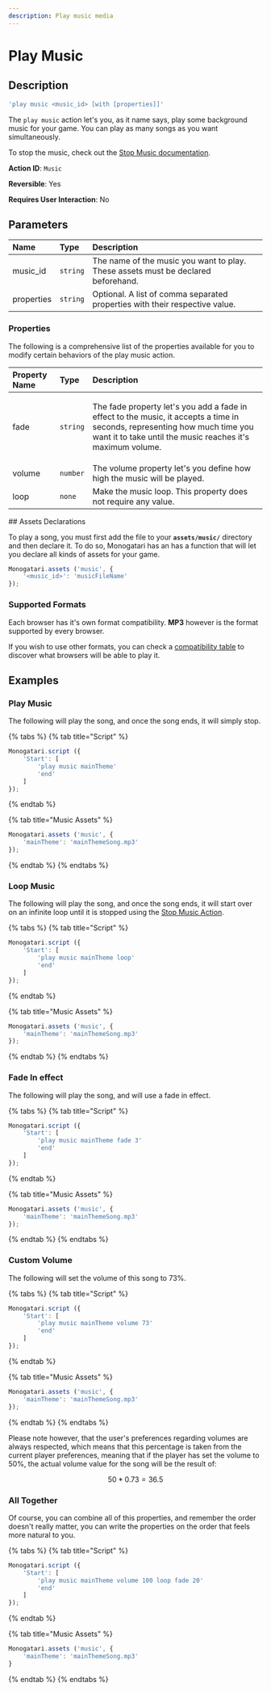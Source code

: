 ```yaml
---
description: Play music media
---
```


# Play Music

## Description

```javascript
'play music <music_id> [with [properties]]'
```

The `play music` action let's you, as it name says, play some background music for your game. You can play as many songs as you want simultaneously.

To stop the music, check out the [Stop Music documentation](stop-music.md).

**Action ID**: `Music`

**Reversible**: Yes

**Requires User Interaction**: No

## Parameters

| Name | Type | Description |
| :--- | :--- | :--- |
| music\_id | `string` | The name of the music you want to play. These assets must be declared beforehand. |
| properties | `string` | Optional. A list of comma separated properties with their respective value. |

### Properties

The following is a comprehensive list of the properties available for you to modify certain behaviors of the play music action.

<table>
  <thead>
    <tr>
      <th style="text-align:left">Property Name</th>
      <th style="text-align:left">Type</th>
      <th style="text-align:left">Description</th>
    </tr>
  </thead>
  <tbody>
    <tr>
      <td style="text-align:left">fade</td>
      <td style="text-align:left"><code>string</code>
      </td>
      <td style="text-align:left">
        <p>The fade property let's you add a fade in effect to the music, it accepts
          a time in seconds, representing how much time you want it to take until
          the music reaches it's maximum volume.</p>
        <p></p>
      </td>
    </tr>
    <tr>
      <td style="text-align:left">volume</td>
      <td style="text-align:left"><code>number</code>
      </td>
      <td style="text-align:left">The volume property let's you define how high the music will be played.</td>
    </tr>
    <tr>
      <td style="text-align:left">loop</td>
      <td style="text-align:left"><code>none</code>
      </td>
      <td style="text-align:left">Make the music loop. This property does not require any value.</td>
    </tr>
  </tbody>
</table>## Assets Declarations

To play a song, you must first add the file to your **`assets/music/`** directory and then declare it. To do so, Monogatari has an  has a function that will let you declare all kinds of assets for your game.

```javascript
Monogatari.assets ('music', {
    '<music_id>': 'musicFileName'
});
```

### Supported Formats

Each browser has it's own format compatibility. **MP3** however is the format supported by every browser. 

If you wish to use other formats, you can check a [compatibility table](https://developer.mozilla.org/en-US/docs/Web/HTML/Supported_media_formats#Browser_compatibility) to discover what browsers will be able to play it.

## Examples

### Play Music

The following will play the song, and once the song ends, it will simply stop.

{% tabs %}
{% tab title="Script" %}
```javascript
Monogatari.script ({
    'Start': [
        'play music mainTheme'
        'end'
    ]
});
```
{% endtab %}

{% tab title="Music Assets" %}
```javascript
Monogatari.assets ('music', {
    'mainTheme': 'mainThemeSong.mp3'
});
```
{% endtab %}
{% endtabs %}

### Loop Music

The following will play the song, and once the song ends, it will start over on an infinite loop until it is stopped using the [Stop Music Action](stop-music.md).

{% tabs %}
{% tab title="Script" %}
```javascript
Monogatari.script ({
    'Start': [
        'play music mainTheme loop'
        'end'
    ]
});
```
{% endtab %}

{% tab title="Music Assets" %}
```javascript
Monogatari.assets ('music', {
    'mainTheme': 'mainThemeSong.mp3'
});
```
{% endtab %}
{% endtabs %}

### Fade In effect

The following will play the song, and will use a fade in effect.

{% tabs %}
{% tab title="Script" %}
```javascript
Monogatari.script ({
    'Start': [
        'play music mainTheme fade 3'
        'end'
    ]
});
```
{% endtab %}

{% tab title="Music Assets" %}
```javascript
Monogatari.assets ('music', {
    'mainTheme': 'mainThemeSong.mp3'
});
```
{% endtab %}
{% endtabs %}

### Custom Volume

The following will set the volume of this song to 73%. 

{% tabs %}
{% tab title="Script" %}
```javascript
Monogatari.script ({
    'Start': [
        'play music mainTheme volume 73'
        'end'
    ]
});
```
{% endtab %}

{% tab title="Music Assets" %}
```javascript
Monogatari.assets ('music', {
    'mainTheme': 'mainThemeSong.mp3'
});
```
{% endtab %}
{% endtabs %}

Please note however, that the user's preferences regarding volumes are always respected, which means that this percentage is taken from the current player preferences, meaning that if the player has set the volume to 50%, the actual volume value for the song will be the result of:

$$
50 * 0.73 = 36.5%
$$

### All Together

Of course, you can combine all of this properties, and remember the order doesn't really matter, you can write the properties on the order that feels more natural to you.

{% tabs %}
{% tab title="Script" %}
```javascript
Monogatari.script ({
    'Start': [
        'play music mainTheme volume 100 loop fade 20'
        'end'
    ]
});
```
{% endtab %}

{% tab title="Music Assets" %}
```javascript
Monogatari.assets ('music', {
    'mainTheme': 'mainThemeSong.mp3'
}
```
{% endtab %}
{% endtabs %}

